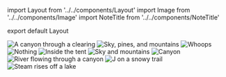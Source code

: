 import Layout from '../../components/Layout'
import Image from '../../components/Image'
import NoteTitle from '../../components/NoteTitle'

export default Layout

<NoteTitle date="2013-12-31" title="Wyoming (Late Summer 2013)" />

<Image src="/wyoming/wyoming_02.jpg" alt="A canyon through a clearing" />
<Image src="/wyoming/wyoming_03.jpg" alt="Sky, pines, and mountains" />
<Image src="/wyoming/wyoming_05.jpg" alt="Whoops" />
<Image src="/wyoming/wyoming_00.jpg" alt="Nothing" />
<Image src="/wyoming/wyoming_01.jpg" alt="Inside the tent" />
<Image src="/wyoming/wyoming_06.jpg" alt="Sky and mountains" />
<Image src="/wyoming/wyoming_07.jpg" alt="Canyon" />
<Image src="/wyoming/wyoming_08.jpg" alt="River flowing through a canyon" />
<Image src="/wyoming/wyoming_09.jpg" alt="J on a snowy trail" />
<Image src="/wyoming/wyoming_10.jpg" alt="Steam rises off a lake" />
